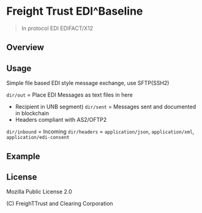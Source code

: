# Freight Trust EDI^Baseline

> In protocol EDI EDIFACT/X12

## Overview 


## Usage

Simple file based EDI style message exchange, use SFTP(SSH2)



`dir/out` = Place EDI Messages as text files in here 
  - Recipient in UNB segment)
`dir/sent` =  Messages sent and documented in blockchain
  - Headers compliant with AS2/OFTP2

`dir/inbound` = Incoming
`dir/headers` = `application/json`, `application/xml`, `application/edi-consent`


## Example


## License 

Mozilla Public License 2.0 

(C) FreighTTrust and Clearing Corporation